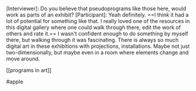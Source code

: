 [Interviewer]: Do you believe that pseudoprograms like those here, would work as parts of an exhibit?
[Participant]: Yeah definitely. ==I think it had a lot of potential for something like that. I really loved one of the resources in this digital gallery where one could walk through there, edit the work of others and rate it.== I wasn't confident enough to do something by myself there, but walking through it was fascinating. There is always so much digital art in these exhibitions with projections, installations. Maybe not just two-dimensionally, but maybe even in a room where elements change and move around. 

[[programs in art]]

#apple